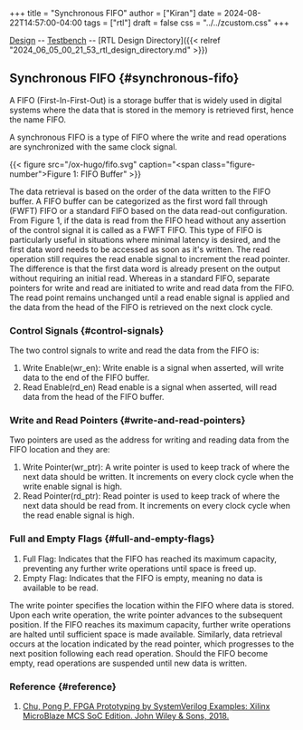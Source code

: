 +++
title = "Synchronous FIFO"
author = ["Kiran"]
date = 2024-08-22T14:57:00-04:00
tags = ["rtl"]
draft = false
css = "../../zcustom.css"
+++

[Design](https://github.com/24x7fpga/iVerilog/blob/master/design/fifo_buffer_syn/fifo_buffer_ctrl.v) -- [Testbench](https://github.com/24x7fpga/iVerilog/blob/master/tb_design/tb_fifo_buffer_syn/tb_fifo_buffer_syn.v) -- [RTL Design Directory]({{< relref "2024_06_05_00_21_53_rtl_design_directory.md" >}})


## Synchronous FIFO {#synchronous-fifo}

A FIFO (First-In-First-Out) is a storage buffer that is widely used in digital systems where the data that is stored in the memory is retrieved first, hence the name FIFO.

A synchronous FIFO is a type of FIFO where the write and read operations are synchronized with the same clock signal.

{{< figure src="/ox-hugo/fifo.svg" caption="<span class=\"figure-number\">Figure 1: </span>FIFO Buffer" >}}

The data retrieval is based on the order of the data written to the FIFO buffer. A FIFO buffer can be categorized as the first word fall through (FWFT) FIFO or a standard FIFO based on the data read-out configuration. From Figure 1, if the data is read from the FIFO head without any assertion of the control signal it is called as a FWFT FIFO. This type of FIFO is particularly useful in situations where minimal latency is desired, and the first data word needs to be accessed as soon as it's written. The read operation still requires the read enable signal to increment the read pointer. The difference is that the first data word is already present on the output without requiring an initial read. Whereas in a standard FIFO, separate pointers for write and read are initiated to write and read data from the FIFO. The read point remains unchanged until a read enable signal is applied and the data from the head of the FIFO is retrieved on the next clock cycle.


### Control Signals {#control-signals}

The two control signals to write and read the data from the FIFO is:

1.  Write Enable(wr_en): Write enable is a signal when asserted, will write data to the end of the FIFO buffer.
2.  Read Enable(rd_en) Read enable is a signal when asserted, will read data from the head of the FIFO buffer.


### Write and Read Pointers {#write-and-read-pointers}

Two pointers are used as the address for writing and reading data from the FIFO location and they are:

1.  Write Pointer(wr_ptr): A write pointer is used to keep track of where the next data should be written. It increments on every clock cycle when the write enable signal is high.
2.  Read Pointer(rd_ptr): Read pointer is used to keep track of where the next data should be read from. It increments on every clock cycle when the read enable signal is high.


### Full and Empty Flags {#full-and-empty-flags}

1.  Full Flag: Indicates that the FIFO has reached its maximum capacity, preventing any further write operations until space is freed up.
2.  Empty Flag: Indicates that the FIFO is empty, meaning no data is available to be read.

The write pointer specifies the location within the FIFO where data is stored. Upon each write operation, the write pointer advances to the subsequent position. If the FIFO reaches its maximum capacity, further write operations are halted until sufficient space is made available. Similarly, data retrieval occurs at the location indicated by the read pointer, which progresses to the next position following each read operation. Should the FIFO become empty, read operations are suspended until new data is written.


### Reference {#reference}

1.  [Chu, Pong P. FPGA Prototyping by SystemVerilog Examples: Xilinx MicroBlaze MCS SoC Edition. John Wiley &amp; Sons, 2018.](https://www.wiley.com/en-us/FPGA+Prototyping+by+SystemVerilog+Examples%3A+Xilinx+MicroBlaze+MCS+SoC+Edition-p-9781119282662)
